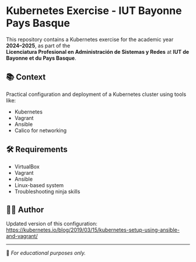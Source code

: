 # Kubernetes Exercise - IUT Bayonne Pays Basque

This repository contains a Kubernetes exercise for the academic year **2024–2025**, as part of the  
**Licenciatura Profesional en Administración de Sistemas y Redes** at **IUT de Bayonne et du Pays Basque**.

## 📚 Context

Practical configuration and deployment of a Kubernetes cluster using tools like:
- Kubernetes
- Vagrant
- Ansible
- Calico for networking

## 🛠️ Requirements

- VirtualBox
- Vagrant
- Ansible
- Linux-based system
- Troubleshooting ninja skills

## 🧑‍🎓 Author

Updated version of this configuration: https://kubernetes.io/blog/2019/03/15/kubernetes-setup-using-ansible-and-vagrant/

---

📘 *For educational purposes only.*
